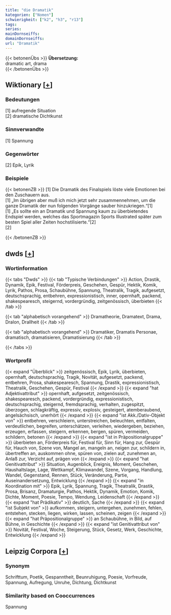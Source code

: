 ```yaml
---
title: "die Dramatik"
kategorien: ["Nomen"]
schwierigkeit: ["k2", "h3", "r13"]
tags:
series:
mainDornseiffs:
domainDornseiffs:
url: "Dramatik"
---
```


{{< betonenÜbs >}}
**Übersetzung:**  
dramatic art, drama  
{{< /betonenÜbs >}}

## Wiktionary [[+](https://de.wiktionary.org/wiki/Dramatik)]

### Bedeutungen
[1] aufregende Situation  
[2] dramatische Dichtkunst  

### Sinnverwandte
[1] Spannung  

### Gegenwörter
[2] Epik, Lyrik  

### Beispiele
{{< betonenZB >}}
[1] Die Dramatik des Finalspiels löste viele Emotionen bei den Zuschauern aus.  
[1] „Im übrigen aber muß ich mich jetzt sehr zusammennehmen, um die ganze Dramatik der nun folgenden Vorgänge sauber hinzukriegen.“[1]  
[1] „Es sollte ein an Dramatik und Spannung kaum zu überbietendes Endspiel werden, welches das Sportmagazin Sports Illustrated später zum besten Spiel aller Zeiten hochstilisierte.“[2]  
[2]  

{{< /betonenZB >}}


## dwds [[+](https://www.dwds.de/wb/Dramatik)]

### Wortinformation
{{< tabs "Dwds" >}}
{{< tab "Typische Verbindungen" >}}
Action, Drastik, Dynamik, Epik, Festival, Förderpreis, Geschehen, Gespür, Hektik, Komik, Lyrik, Pathos, Prosa, Schaubühne, Spannung, Theatralik, Tragik, aufgesetzt, deutschsprachig, entbehren, expressionistisch, inner, opernhaft, packend, shakespearesch, steigernd, vordergründig, zeitgenössisch, überbieten
{{< /tab >}}

{{< tab "alphabetisch vorangehend" >}}
Dramatheorie, Dramatext, Drama, Dralon, Drallheit
{{< /tab >}}

{{< tab "alphabetisch vorangehend" >}}
Dramatiker, Dramatis Personae, dramatisch, dramatisieren, Dramatisierung
{{< /tab >}}

{{< /tabs >}}

### Wortprofil
{{< expand "Überblick" >}} zeitgenössisch, Epik, Lyrik, überbieten, opernhaft, deutschsprachig, Tragik, Novität, aufgesetzt, packend, entbehren, Prosa, shakespearesch, Spannung, Drastik, expressionistisch, Theatralik, Geschehen, Gespür, Festival {{< /expand >}}
{{< expand "hat Adjektivattribut" >}} opernhaft, aufgesetzt, zeitgenössisch, shakespearesch, packend, vordergründig, expressionistisch, deutschsprachig, steigernd, fremdsprachig, verhalten, zugespitzt, überzogen, schlagkräftig, expressiv, explosiv, gesteigert, atemberaubend, angelsächsisch, unerhört {{< /expand >}}
{{< expand "ist Akk./Dativ-Objekt von" >}} entbehren, verschleiern, unterstreichen, beleuchten, entfalten, verdeutlichen, begreifen, unterschätzen, verleihen, wiedergeben, beziehen, erzeugen, erfassen, steigern, erkennen, bergen, spüren, vermeiden, schildern, betonen {{< /expand >}}
{{< expand "ist in Präpositionalgruppe" >}} überbieten an, Förderpreis für, Festival für, Sinn für, Hang zur, Gespür für, Hauch von, Szene von, Mangel an, mangeln an, neigen zur, schildern in, übertreffen an, auskommen ohne, spüren von, zielen auf, zunehmen an, Anlaß zur, Verzicht auf, prägen von {{< /expand >}}
{{< expand "hat Genitivattribut" >}} Situation, Augenblick, Ereignis, Moment, Geschehen, Haushaltslage, Lage, Wettkampf, Klimawandel, Szene, Vorgang, Handlung, Wandel, Gegenstand, Rennen, Stück, Veränderung, Partie, Auseinandersetzung, Entwicklung {{< /expand >}}
{{< expand "in Koordination mit" >}} Epik, Lyrik, Spannung, Tragik, Theatralik, Drastik, Prosa, Brisanz, Dramaturgie, Pathos, Hektik, Dynamik, Emotion, Komik, Dichte, Moment, Poesie, Tempo, Wendung, Leidenschaft {{< /expand >}}
{{< expand "hat Prädikativ" >}} deutlich, Sache {{< /expand >}}
{{< expand "ist Subjekt von" >}} aufkommen, steigern, untergehen, zunehmen, fehlen, entstehen, stecken, liegen, wirken, lassen, scheinen, zeigen {{< /expand >}}
{{< expand "hat Präpositionalgruppe" >}} an Schaubühne, in Bild, auf Bühne, in Geschichte {{< /expand >}}
{{< expand "ist Genitivattribut von" >}} Novität, Festival, Woche, Steigerung, Stück, Gesetz, Werk, Geschichte, Entwicklung {{< /expand >}}

## Leipzig Corpora [[+](https://corpora.uni-leipzig.de/en/res?word=Dramatik&corpusId=deu_newscrawl-public_2018)]


### Synonym
Schrifttum, Poetik, Gespanntheit, Beunruhigung, Poesie, Vorfreude, Spannung, Aufregung, Unruhe, Dichtung, Dichtkunst


### Similarity based on Cooccurrences
Spannung

